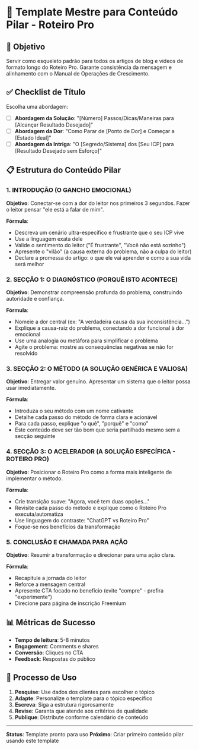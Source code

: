 # 📝 Template Mestre para Conteúdo Pilar - Roteiro Pro

## 🎯 Objetivo
Servir como esqueleto padrão para todos os artigos de blog e vídeos de formato longo do Roteiro Pro. Garante consistência da mensagem e alinhamento com o Manual de Operações de Crescimento.

## ✅ Checklist de Título

Escolha uma abordagem:

- [ ] **Abordagem da Solução**: "[Número] Passos/Dicas/Maneiras para [Alcançar Resultado Desejado]"
- [ ] **Abordagem da Dor**: "Como Parar de [Ponto de Dor] e Começar a [Estado Ideal]"
- [ ] **Abordagem da Intriga**: "O [Segredo/Sistema] dos [Seu ICP] para [Resultado Desejado sem Esforço]"

## 📋 Estrutura do Conteúdo Pilar

### 1. INTRODUÇÃO (O GANCHO EMOCIONAL)

**Objetivo**: Conectar-se com a dor do leitor nos primeiros 3 segundos. Fazer o leitor pensar "ele está a falar de mim".

**Fórmula**:
- Descreva um cenário ultra-específico e frustrante que o seu ICP vive
- Use a linguagem exata dele
- Valide o sentimento do leitor ("É frustrante", "Você não está sozinho")
- Apresente o "vilão" (a causa externa do problema, não a culpa do leitor)
- Declare a promessa do artigo: o que ele vai aprender e como a sua vida será melhor

### 2. SECÇÃO 1: O DIAGNÓSTICO (PORQUÊ ISTO ACONTECE)

**Objetivo**: Demonstrar compreensão profunda do problema, construindo autoridade e confiança.

**Fórmula**:
- Nomeie a dor central (ex: "A verdadeira causa da sua inconsistência...")
- Explique a causa-raiz do problema, conectando a dor funcional à dor emocional
- Use uma analogia ou metáfora para simplificar o problema
- Agite o problema: mostre as consequências negativas se não for resolvido

### 3. SECÇÃO 2: O MÉTODO (A SOLUÇÃO GENÉRICA E VALIOSA)

**Objetivo**: Entregar valor genuíno. Apresentar um sistema que o leitor possa usar imediatamente.

**Fórmula**:
- Introduza o seu método com um nome cativante
- Detalhe cada passo do método de forma clara e acionável
- Para cada passo, explique "o quê", "porquê" e "como"
- Este conteúdo deve ser tão bom que seria partilhado mesmo sem a secção seguinte

### 4. SECÇÃO 3: O ACELERADOR (A SOLUÇÃO ESPECÍFICA - ROTEIRO PRO)

**Objetivo**: Posicionar o Roteiro Pro como a forma mais inteligente de implementar o método.

**Fórmula**:
- Crie transição suave: "Agora, você tem duas opções..."
- Revisite cada passo do método e explique como o Roteiro Pro executa/automatiza
- Use linguagem do contraste: "ChatGPT vs Roteiro Pro"
- Foque-se nos benefícios da transformação

### 5. CONCLUSÃO E CHAMADA PARA AÇÃO

**Objetivo**: Resumir a transformação e direcionar para uma ação clara.

**Fórmula**:
- Recapitule a jornada do leitor
- Reforce a mensagem central
- Apresente CTA focado no benefício (evite "compre" - prefira "experimente")
- Direcione para página de inscrição Freemium

## 📊 Métricas de Sucesso

- **Tempo de leitura**: 5-8 minutos
- **Engagement**: Comments e shares
- **Conversão**: Cliques no CTA
- **Feedback**: Respostas do público

## 🔄 Processo de Uso

1. **Pesquise**: Use dados dos clientes para escolher o tópico
2. **Adapte**: Personalize o template para o tópico específico
3. **Escreva**: Siga a estrutura rigorosamente
4. **Revise**: Garanta que atende aos critérios de qualidade
5. **Publique**: Distribute conforme calendário de conteúdo

---

**Status**: Template pronto para uso
**Próximo**: Criar primeiro conteúdo pilar usando este template